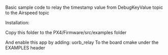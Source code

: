 Basic sample code to relay the timestamp value from DebugKeyValue topic to the Airspeed topic

Installation:

Copy this folder to the PX4/Firmware/src/examples folder 

And enable this app by adding:
    uorb_relay
To the board cmake under the EXAMPLES header
